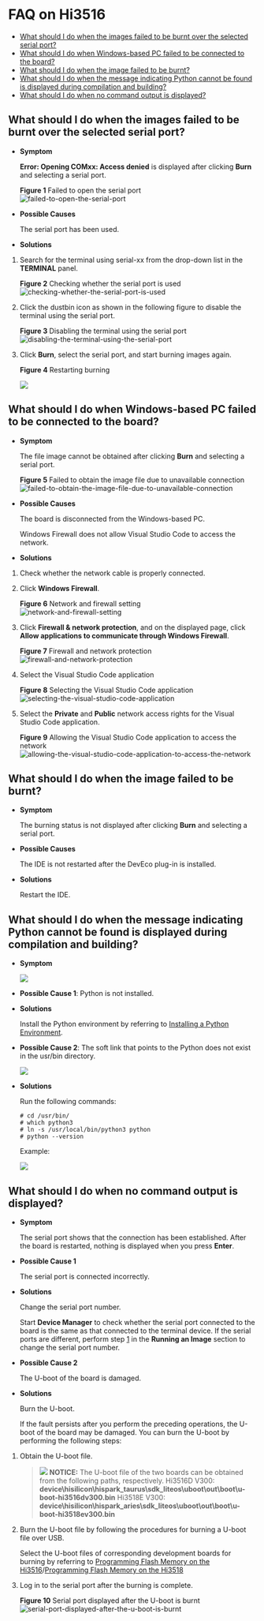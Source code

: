 # FAQ on Hi3516<a name="EN-US_TOPIC_0000001053466255"></a>

-   [What should I do when the images failed to be burnt over the selected serial port?](#section627268185113)
-   [What should I do when Windows-based PC failed to be connected to the board?](#section195391036568)
-   [What should I do when the image failed to be burnt?](#section571164016565)
-   [What should I do when the message indicating Python cannot be found is displayed during compilation and building?](#section1039835245619)
-   [What should I do when no command output is displayed?](#section14871149155911)

## What should I do when the images failed to be burnt over the selected serial port?<a name="section627268185113"></a>

-   **Symptom**

    **Error: Opening COMxx: Access denied**  is displayed after clicking  **Burn**  and selecting a serial port.

    **Figure  1**  Failed to open the serial port<a name="fig066333283916"></a>  
    ![](figures/failed-to-open-the-serial-port.png "failed-to-open-the-serial-port")

-   **Possible Causes**

    The serial port has been used.

-   **Solutions**

1.  Search for the terminal using serial-xx from the drop-down list in the  **TERMINAL**  panel.

    **Figure  2**  Checking whether the serial port is used<a name="fig165994164420"></a>  
    ![](figures/checking-whether-the-serial-port-is-used.png "checking-whether-the-serial-port-is-used")

2.  Click the dustbin icon as shown in the following figure to disable the terminal using the serial port.

    **Figure  3**  Disabling the terminal using the serial port<a name="fig7911282453"></a>  
    ![](figures/disabling-the-terminal-using-the-serial-port.png "disabling-the-terminal-using-the-serial-port")

3.  Click  **Burn**, select the serial port, and start burning images again.

    **Figure  4**  Restarting burning<a name="fig1138624316485"></a>  
    

    ![](figures/changjian1.png)


## What should I do when Windows-based PC failed to be connected to the board?<a name="section195391036568"></a>

-   **Symptom**

    The file image cannot be obtained after clicking  **Burn**  and selecting a serial port.

    **Figure  5**  Failed to obtain the image file due to unavailable connection<a name="fig5218920223"></a>  
    ![](figures/failed-to-obtain-the-image-file-due-to-unavailable-connection.png "failed-to-obtain-the-image-file-due-to-unavailable-connection")

-   **Possible Causes**

    The board is disconnected from the Windows-based PC.

    Windows Firewall does not allow Visual Studio Code to access the network.

-   **Solutions**

1.  Check whether the network cable is properly connected.
2.  Click  **Windows Firewall**.

    **Figure  6**  Network and firewall setting<a name="fig62141417794"></a>  
    ![](figures/network-and-firewall-setting.png "network-and-firewall-setting")

3.  Click  **Firewall & network protection**, and on the displayed page, click  **Allow applications to communicate through Windows Firewall**.

    **Figure  7**  Firewall and network protection<a name="fig20703151111116"></a>  
    ![](figures/firewall-and-network-protection.png "firewall-and-network-protection")

4.  Select the Visual Studio Code application

    **Figure  8**  Selecting the Visual Studio Code application<a name="fig462316612165"></a>  
    ![](figures/selecting-the-visual-studio-code-application.png "selecting-the-visual-studio-code-application")

5.  Select the  **Private**  and  **Public**  network access rights for the Visual Studio Code application.

    **Figure  9**  Allowing the Visual Studio Code application to access the network<a name="fig132725269184"></a>  
    ![](figures/allowing-the-visual-studio-code-application-to-access-the-network.png "allowing-the-visual-studio-code-application-to-access-the-network")


## What should I do when the image failed to be burnt?<a name="section571164016565"></a>

-   **Symptom**

    The burning status is not displayed after clicking  **Burn**  and selecting a serial port.

-   **Possible Causes**

    The IDE is not restarted after the DevEco plug-in is installed.

-   **Solutions**

    Restart the IDE.


## What should I do when the message indicating Python cannot be found is displayed during compilation and building?<a name="section1039835245619"></a>

-   **Symptom**

    ![](figures/en-us_image_0000001055035538.png)


-   **Possible Cause 1**: Python is not installed.
-   **Solutions**

    Install the Python environment by referring to  [Installing a Python Environment](basic-os-environment-setup.md#section11255767343).

-   **Possible Cause 2**: The soft link that points to the Python does not exist in the usr/bin directory.

    ![](figures/en-us_image_0000001054475589.png)

-   **Solutions**

    Run the following commands:

    ```
    # cd /usr/bin/
    # which python3
    # ln -s /usr/local/bin/python3 python
    # python --version
    ```

    Example:

    ![](figures/en-us_image_0000001054875562.png)


## What should I do when no command output is displayed?<a name="section14871149155911"></a>

-   **Symptom**

    The serial port shows that the connection has been established. After the board is restarted, nothing is displayed when you press  **Enter**.

-   **Possible Cause 1**

    The serial port is connected incorrectly.

-   **Solutions**

    Change the serial port number.

    Start  **Device Manager**  to check whether the serial port connected to the board is the same as that connected to the terminal device. If the serial ports are different, perform step  [1](developing-the-first-example-program-running-on-hi3516.md#l177d08e77bd441d38991da9be4572a74)  in the  **Running an Image**  section to change the serial port number.


-   **Possible Cause 2**

    The U-boot of the board is damaged.

-   **Solutions**

    Burn the U-boot.

    If the fault persists after you perform the preceding operations, the U-boot of the board may be damaged. You can burn the U-boot by performing the following steps:


1.  Obtain the U-boot file.

    >![](public_sys-resources/icon-notice.gif) **NOTICE:** 
    >The U-boot file of the two boards can be obtained from the following paths, respectively.
    >Hi3516D V300:  **device\\hisilicon\\hispark\_taurus\\sdk\_liteos\\uboot\\out\\boot\\u-boot-hi3516dv300.bin**
    >Hi3518E V300:  **device\\hisilicon\\hispark\_aries\\sdk\_liteos\\uboot\\out\\boot\\u-boot-hi3518ev300.bin**

2.  Burn the U-boot file by following the procedures for burning a U-boot file over USB.

    Select the U-boot files of corresponding development boards for burning by referring to  [Programming Flash Memory on the Hi3516](https://device.harmonyos.com/en/docs/ide/user-guides/hi3516_upload-0000001052148681)/[Programming Flash Memory on the Hi3518](https://device.harmonyos.com/en/docs/ide/user-guides/hi3518_upload-0000001057313128)

3.  Log in to the serial port after the burning is complete.

    **Figure  10**  Serial port displayed after the U-boot is burnt<a name="en-us_topic_0000001053466255_fig155914681910"></a>  
    ![](figures/serial-port-displayed-after-the-u-boot-is-burnt.png "serial-port-displayed-after-the-u-boot-is-burnt")


